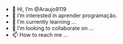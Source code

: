 - 👋 Hi, I’m @Araujo9119
- 👀 I’m interested in aprender programação. 
- 🌱 I’m currently learning ...
- 💞️ I’m looking to collaborate on ...
- 📫 How to reach me ...

<!---
Araujo9119/Araujo9119 is a ✨ special ✨ repository because its `README.md` (this file) appears on your GitHub profile.
You can click the Preview link to take a look at your changes.
--->
